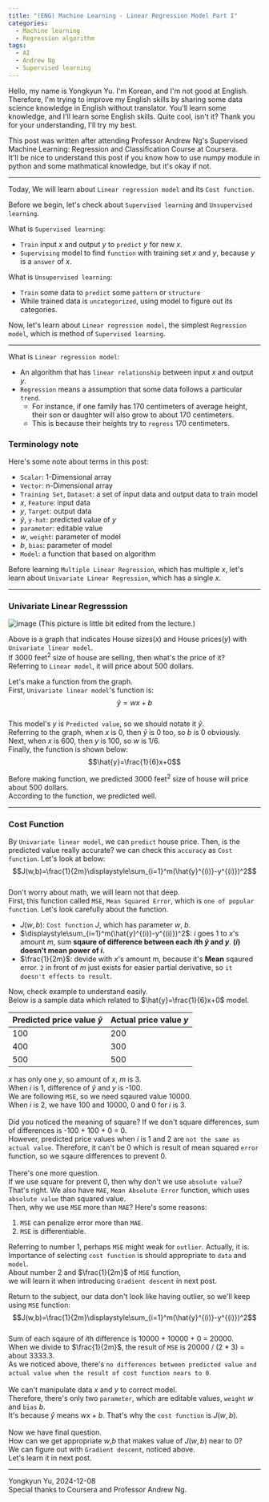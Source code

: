 ```yaml
---
title: "(ENG) Machine Learning - Linear Regression Model Part I"
categories:
  - Machine learning
  - Regression algorithm
tags:
  - AI
  - Andrew Ng
  - Supervised learning
---
```


Hello, my name is Yongkyun Yu.
I'm Korean, and I'm not good at English.
Therefore, I'm trying to improve my English skills by sharing some data science knowledge in English without translator.
You'll learn some knowledge, and I'll learn some English skills.
Quite cool, isn't it?
Thank you for your understanding, I'll try my best.

This post was written after attending Professor Andrew Ng's Supervised Machine Learning: Regression and Classification Course at Coursera.<br>
It'll be nice to understand this post if you know how to use numpy module in python and some mathmatical knowledge, but it's okay if not.

---

Today, We will learn about `Linear regression model` and its `Cost function`.

Before we begin, let's check about `Supervised learning` and `Unsupervised learning`.

What is `Supervised learning`:

- `Train` input $x$ and output $y$ to `predict` $y$ for new $x$.
- `Supervising` model to find `function` with training set $x$ and $y$, because $y$ is a `answer` of $x$.

What is `Unsupervised learning`:

- `Train` some data to `predict` some `pattern` or `structure`
- While trained data is `uncategorized`, using model to figure out its categories.

Now, let's learn about `Linear regression model`, the simplest `Regression model`, which is method of `Supervised learning`.

---

What is `Linear regression model`:

- An algorithm that has `linear relationship` between input $x$ and output $y$.
- `Regression` means a assumption that some data follows a particular `trend`.
  - For instance, if one family has 170 centimeters of average height, their son or daughter will also grow to about 170 centimeters.
  - This is because their heights try to `regress` 170 centimeters.

### Terminology note

Here's some note about terms in this post:

- `Scalar`: 1-Dimensional array
- `Vector`: n-Dimensional array
- `Training Set`, `Dataset`: a set of input data and output data to train model
- $x$, `Feature`: input data
- $y$, `Target`: output data
- $\hat{y}$, `y-hat`: predicted value of $y$
- `parameter`: editable value
- $w$, `weight`: parameter of model
- $b$, `bias`: parameter of model
- `Model`: a function that based on algorithm

Before learning `Multiple Linear Regression`, which has multiple $x$, let's learn about `Univariate Linear Regression`, which has a single $x$.

---

### Univariate Linear Regresssion

![image](https://github.com/user-attachments/assets/491911b5-9ccf-4fec-9e77-cccc4a52fd5c)
(This picture is little bit edited from the lecture.)

Above is a graph that indicates House sizes($x$) and House prices($y$) with `Univariate linear model`. <br>
If 3000 $\text{feet}^2$ size of house are selling, then what's the price of it?<br>
Referring to `Linear model`, it will price about 500 dollars.

Let's make a function from the graph.<br>
First, `Univariate linear model`'s function is:<br>
$$\hat{y}=wx+b$$<br>
This model's $y$ is `Predicted value`, so we should notate it $\hat{y}$. <br>
Referring to the graph, when $x$ is 0, then $\hat{y}$ is 0 too, so $b$ is 0 obviously. <br>
Next, when $x$ is 600, then $y$ is 100, so $w$ is $1/6$. <br> Finally, the function is shown below:<br>
$$\hat{y}=\frac{1}{6}x+0$$

Before making function, we predicted 3000 $\text{feet}^2$ size of house will price about 500 dollars. <br> According to the function, we predicted well.

---

### Cost Function

By `Univariate linear model`, we can `predict` house price.
Then, is the predicted value really accurate? we can check this `accuracy` as `Cost function`. Let's look at below: <br>
$$J(w,b)=\frac{1}{2m}\displaystyle\sum_{i=1}^m(\hat{y}^{(i)}-y^{(i)})^2$$<br>
Don't worry about math, we will learn not that deep.<br>
First, this function called `MSE`, `Mean Squared Error`, which is `one of popular function`.
Let's look carefully about the function.

- $J(w,b)$: `Cost function` $J$, which has parameter $w$, $b$.
- $\displaystyle\sum_{i=1}^m(\hat{y}^{(i)}-y^{(i)})^2$: $i$ goes 1 to $x$'s amount $m$, sum **sqaure of difference between each $i$th $\hat{y}$ and $y$**. **$(i)$ doesn't mean power of $i$.**
- $\frac{1}{2m}$: devide with $x$'s amount m, because it's **Mean** sqaured error. `2` in front of $m$ just exists for easier partial derivative, so `it doesn't effects to result`.

Now, check example to understand easily.
<br>Below is a sample data which related to $\hat{y}=\frac{1}{6}x+0$ model.

| Predicted price value $\hat{y}$ | Actual price value $y$ |
| :------------------------------ | ---------------------- |
| 100                             | 200                    |
| 400                             | 300                    |
| 500                             | 500                    |

$x$ has only one $y$, so amount of $x$, $m$ is 3.<br>
When $i$ is 1, difference of $\hat{y}$ and $y$ is -100. <br>We are following `MSE`, so we need sqaured value 10000. <br>When $i$ is 2, we have 100 and 10000, 0 and 0 for $i$ is 3. <br><br>
Did you noticed the meaning of square? If we don't square differences, sum of differences is -100 + 100 + 0 = 0. <br>However, predicted price values when $i$ is 1 and 2 are `not the same as actual value`. Therefore, it can't be 0 which is result of mean squared `error` function, so we sqaure differences to prevent 0.<br><br>There's one more question.<br>If we use square for prevent 0, then why don't we use `absolute value`?<br>That's right. We also have `MAE`, `Mean Absolute Error` function, which uses `absolute value` than squared value. <br> Then, why we use `MSE` more than `MAE`? Here's some reasons: <br>

1. `MSE` can penalize error more than `MAE`.
2. `MSE` is differentiable.<br>

Referring to number 1, perhaps `MSE` might weak for `outlier`. Actually, it is. <br> Importance of selecting `cost function` is should appropriate to `data` and `model`.<br> About number 2 and $\frac{1}{2m}$ of `MSE` function,<br> we will learn it when introducing `Gradient descent` in next post.

Return to the subject, our data don't look like having outlier, so we'll keep using `MSE` function: <br>
$$J(w,b)=\frac{1}{2m}\displaystyle\sum_{i=1}^m(\hat{y}^{(i)}-y^{(i)})^2$$ <br>
Sum of each sqaure of $i$th difference is 10000 + 10000 + 0 = 20000. <br>
When we divide to $\frac{1}{2m}$, the result of `MSE` is 20000 / (2 \* 3) = about 3333.3.
<br> As we noticed above, there's `no differences between predicted value and actual value when the result of cost function nears to 0`. <br><br> We can't manipulate data $x$ and $y$ to correct model. <br> Therefore, there's only two `parameter`, which are editable values, `weight` $w$ and `bias` $b$. <br> It's because $\hat{y}$ means $wx+b$. That's why the `cost function` is $J(w,b)$. <br><br> Now we have final question. <br>
How can we get appropriate $w$,$b$ that makes value of $J(w,b)$ near to 0? <br> We can figure out with `Gradient descent`, noticed above. <br> Let's learn it in next post.
<br>

---

Yongkyun Yu, 2024-12-08 <br>
Special thanks to Coursera and Professor Andrew Ng.
